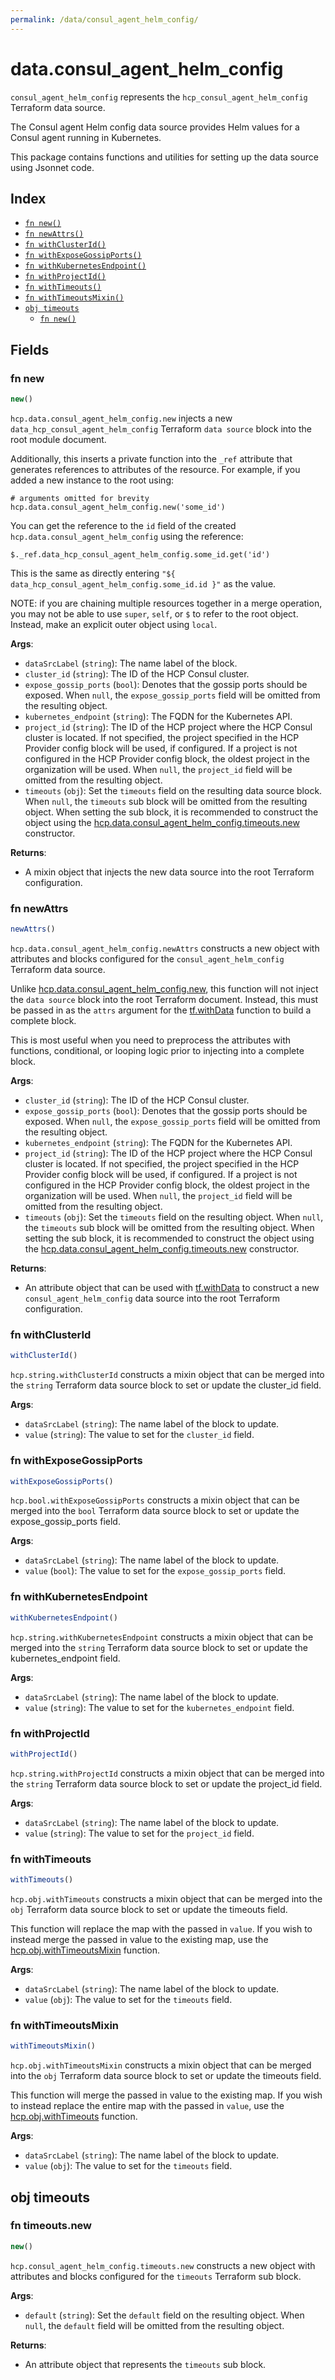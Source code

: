 ```yaml
---
permalink: /data/consul_agent_helm_config/
---
```


# data.consul_agent_helm_config

`consul_agent_helm_config` represents the `hcp_consul_agent_helm_config` Terraform data source.

The Consul agent Helm config data source provides Helm values for a Consul agent running in Kubernetes.

This package contains functions and utilities for setting up the data source using Jsonnet code.


## Index

* [`fn new()`](#fn-new)
* [`fn newAttrs()`](#fn-newattrs)
* [`fn withClusterId()`](#fn-withclusterid)
* [`fn withExposeGossipPorts()`](#fn-withexposegossipports)
* [`fn withKubernetesEndpoint()`](#fn-withkubernetesendpoint)
* [`fn withProjectId()`](#fn-withprojectid)
* [`fn withTimeouts()`](#fn-withtimeouts)
* [`fn withTimeoutsMixin()`](#fn-withtimeoutsmixin)
* [`obj timeouts`](#obj-timeouts)
  * [`fn new()`](#fn-timeoutsnew)

## Fields

### fn new

```ts
new()
```


`hcp.data.consul_agent_helm_config.new` injects a new `data_hcp_consul_agent_helm_config` Terraform `data source`
block into the root module document.

Additionally, this inserts a private function into the `_ref` attribute that generates references to attributes of the
resource. For example, if you added a new instance to the root using:

    # arguments omitted for brevity
    hcp.data.consul_agent_helm_config.new('some_id')

You can get the reference to the `id` field of the created `hcp.data.consul_agent_helm_config` using the reference:

    $._ref.data_hcp_consul_agent_helm_config.some_id.get('id')

This is the same as directly entering `"${ data_hcp_consul_agent_helm_config.some_id.id }"` as the value.

NOTE: if you are chaining multiple resources together in a merge operation, you may not be able to use `super`, `self`,
or `$` to refer to the root object. Instead, make an explicit outer object using `local`.

**Args**:
  - `dataSrcLabel` (`string`): The name label of the block.
  - `cluster_id` (`string`): The ID of the HCP Consul cluster.
  - `expose_gossip_ports` (`bool`): Denotes that the gossip ports should be exposed. When `null`, the `expose_gossip_ports` field will be omitted from the resulting object.
  - `kubernetes_endpoint` (`string`): The FQDN for the Kubernetes API.
  - `project_id` (`string`): 
The ID of the HCP project where the HCP Consul cluster is located.
If not specified, the project specified in the HCP Provider config block will be used, if configured.
If a project is not configured in the HCP Provider config block, the oldest project in the organization will be used. When `null`, the `project_id` field will be omitted from the resulting object.
  - `timeouts` (`obj`): Set the `timeouts` field on the resulting data source block. When `null`, the `timeouts` sub block will be omitted from the resulting object. When setting the sub block, it is recommended to construct the object using the [hcp.data.consul_agent_helm_config.timeouts.new](#fn-timeoutsnew) constructor.

**Returns**:
- A mixin object that injects the new data source into the root Terraform configuration.


### fn newAttrs

```ts
newAttrs()
```


`hcp.data.consul_agent_helm_config.newAttrs` constructs a new object with attributes and blocks configured for the `consul_agent_helm_config`
Terraform data source.

Unlike [hcp.data.consul_agent_helm_config.new](#fn-new), this function will not inject the `data source`
block into the root Terraform document. Instead, this must be passed in as the `attrs` argument for the
[tf.withData](https://github.com/tf-libsonnet/core/tree/main/docs#fn-withdata) function to build a complete block.

This is most useful when you need to preprocess the attributes with functions, conditional, or looping logic prior to
injecting into a complete block.

**Args**:
  - `cluster_id` (`string`): The ID of the HCP Consul cluster.
  - `expose_gossip_ports` (`bool`): Denotes that the gossip ports should be exposed. When `null`, the `expose_gossip_ports` field will be omitted from the resulting object.
  - `kubernetes_endpoint` (`string`): The FQDN for the Kubernetes API.
  - `project_id` (`string`): 
The ID of the HCP project where the HCP Consul cluster is located.
If not specified, the project specified in the HCP Provider config block will be used, if configured.
If a project is not configured in the HCP Provider config block, the oldest project in the organization will be used. When `null`, the `project_id` field will be omitted from the resulting object.
  - `timeouts` (`obj`): Set the `timeouts` field on the resulting object. When `null`, the `timeouts` sub block will be omitted from the resulting object. When setting the sub block, it is recommended to construct the object using the [hcp.data.consul_agent_helm_config.timeouts.new](#fn-timeoutsnew) constructor.

**Returns**:
  - An attribute object that can be used with [tf.withData](https://github.com/tf-libsonnet/core/tree/main/docs#fn-withdata) to construct a new `consul_agent_helm_config` data source into the root Terraform configuration.


### fn withClusterId

```ts
withClusterId()
```

`hcp.string.withClusterId` constructs a mixin object that can be merged into the `string`
Terraform data source block to set or update the cluster_id field.



**Args**:
  - `dataSrcLabel` (`string`): The name label of the block to update.
  - `value` (`string`): The value to set for the `cluster_id` field.


### fn withExposeGossipPorts

```ts
withExposeGossipPorts()
```

`hcp.bool.withExposeGossipPorts` constructs a mixin object that can be merged into the `bool`
Terraform data source block to set or update the expose_gossip_ports field.



**Args**:
  - `dataSrcLabel` (`string`): The name label of the block to update.
  - `value` (`bool`): The value to set for the `expose_gossip_ports` field.


### fn withKubernetesEndpoint

```ts
withKubernetesEndpoint()
```

`hcp.string.withKubernetesEndpoint` constructs a mixin object that can be merged into the `string`
Terraform data source block to set or update the kubernetes_endpoint field.



**Args**:
  - `dataSrcLabel` (`string`): The name label of the block to update.
  - `value` (`string`): The value to set for the `kubernetes_endpoint` field.


### fn withProjectId

```ts
withProjectId()
```

`hcp.string.withProjectId` constructs a mixin object that can be merged into the `string`
Terraform data source block to set or update the project_id field.



**Args**:
  - `dataSrcLabel` (`string`): The name label of the block to update.
  - `value` (`string`): The value to set for the `project_id` field.


### fn withTimeouts

```ts
withTimeouts()
```

`hcp.obj.withTimeouts` constructs a mixin object that can be merged into the `obj`
Terraform data source block to set or update the timeouts field.

This function will replace the map with the passed in `value`. If you wish to instead merge the
passed in value to the existing map, use the [hcp.obj.withTimeoutsMixin](TODO) function.

**Args**:
  - `dataSrcLabel` (`string`): The name label of the block to update.
  - `value` (`obj`): The value to set for the `timeouts` field.


### fn withTimeoutsMixin

```ts
withTimeoutsMixin()
```

`hcp.obj.withTimeoutsMixin` constructs a mixin object that can be merged into the `obj`
Terraform data source block to set or update the timeouts field.

This function will merge the passed in value to the existing map. If you wish
to instead replace the entire map with the passed in `value`, use the [hcp.obj.withTimeouts](TODO)
function.


**Args**:
  - `dataSrcLabel` (`string`): The name label of the block to update.
  - `value` (`obj`): The value to set for the `timeouts` field.


## obj timeouts



### fn timeouts.new

```ts
new()
```


`hcp.consul_agent_helm_config.timeouts.new` constructs a new object with attributes and blocks configured for the `timeouts`
Terraform sub block.



**Args**:
  - `default` (`string`): Set the `default` field on the resulting object. When `null`, the `default` field will be omitted from the resulting object.

**Returns**:
  - An attribute object that represents the `timeouts` sub block.
